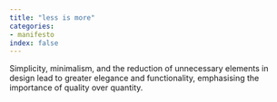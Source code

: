 ```yaml
---
title: "less is more"
categories:
- manifesto
index: false
---
```

Simplicity, minimalism, and the reduction of unnecessary elements in design lead to greater elegance and functionality, emphasising the importance of quality over quantity.
<!--more-->